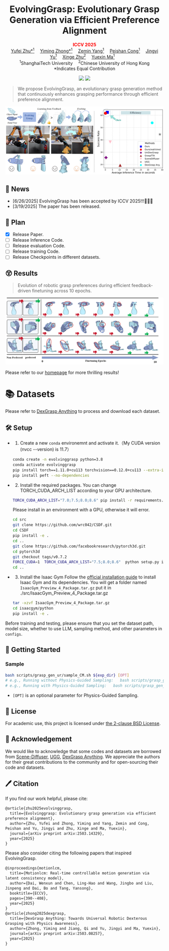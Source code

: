  <!-- <br> -->
<!-- <p align="center"> -->
<h1 align="center"><strong>EvolvingGrasp: Evolutionary Grasp Generation via Efficient Preference Alignment
</strong></h1>
  <p align="center">
      <strong><span style="color: red;">ICCV 2025</span></strong>
    <br>
   <a href='https://github.com/csyufei' target='_blank'>Yufei Zhu*<sup>1</sup></a>&emsp;
   <a href='https://ymzhong66.github.io/' target='_blank'>Yiming Zhong*<sup>1</sup></a>&emsp;
   <a href='https://yizhifengyeyzm.github.io/' target='_blank'>Zemin Yang<sup>1</sup></a>&emsp;
   <a href='https://coralemon.github.io/' target='_blank'>Peishan Cong<sup>1</sup></a>&emsp;
   <a href='https://faculty.sist.shanghaitech.edu.cn/yujingyi' target='_blank'>Jingyi Yu<sup>1</sup></a>&emsp;
   <a href='https://xingezhu.me/' target='_blank'>Xinge Zhu<sup>2</sup></a>&emsp;
   <a href='https://yuexinma.me' target='_blank'>Yuexin Ma<sup>1</sup></a>&emsp;
    <br>
    <sup>1</sup>ShanghaiTech University&emsp;
    <sup>2</sup>Chinese University of Hong Kong    
    <br>
    *Indicates Equal Contribution
    <br>
  </p>
</p>

  
<p align="center">
  <a href='https://arxiv.org/pdf/2503.14329'>
    <img src='https://img.shields.io/badge/Paper-PDF-yellow?style=flat&logo=arXiv&logoColor=yellow'></a>
  <a href='https://evolvinggrasp.github.io/'>
    <img src='https://img.shields.io/badge/Project-Page-green?style=flat&logo=Google%20chrome&logoColor=green'></a>
</p>

<!-- <p align="center">
  <a href="https://evolvinggrasp.github.io/"><b>📖 Project Page</b></a> |
  <a href="https://arxiv.org/pdf/2503.14329"><b>📄 Paper Link</b></a> |
</p> -->

</div>

>  We propose EvolvingGrasp, an evolutionary grasp generation method that continuously enhances grasping performance through efficient preference alignment.

<div align="center">
    <img src="assets/teaser.png" alt="Directional Weight Score" class="blend-img-background center-image" style="max-width: 100%; height: auto;" />
</div>

## 📣 News
- [6/26/2025] EvolvingGrasp has been accepted by ICCV 2025!!!🎉🎉🎉
- [3/19/2025] The paper has been released.

## 🚩 Plan
- [x] Release Paper.
- [ ] Release Inference Code.
- [ ] Release evaluation Code.
- [ ] Release training Code.
- [ ] Release Checkpoints in different datasets.

## 😲 Results
>  Evolution of robotic grasp preferences during efficient feedback-driven finetuning across 10 epochs.
<div align="center">
    <img src="assets/result_vis.png" alt="Directional Weight Score" class="blend-img-background center-image" style="max-width: 100%; height: auto;" />
</div>
<!-- <div align="center">
    <img src="assets/result_num.png" alt="Directional Weight Score" class="blend-img-background center-image" style="max-width: 100%; height: auto;" />
</div> -->

Please refer to our [homepage](https://evolvinggrasp.github.io/) for more thrilling results!

# 📚 Datasets
Please refer to [DexGrasp Anything](https://github.com/4DVLab/DexGrasp-Anything?tab=readme-ov-file#-datasets) to process and download each dataset. 
<!-- In our data processing, the rotation and translation formula is \( Y = a(x + b) \), where \( Y \) represents the shadow hand after rotation and translation, and \( x \) is the original hand. It is important to emphasize that we use \( Y = a(x + b) \) rather than \( Y = ax + b \). This formulation allows us to conveniently transfer the rotation to the object, i.e., \(O = a^T * O \), enabling more flexible manipulation.

| **Datasets** | **Huggingface link** | **Google drive Link (Format Compatible with Our Dataloader)** | **Paper** |
|:---:|:---:|:---:|:---:|
| **DGA** | [Huggingface](https://huggingface.co/datasets/GaussionZhong/DexGrasp-Anything/resolve/main/Dexgraspanyting.tar.gz) | [Datasets](https://drive.google.com/file/d/1of-m2qxVqgWf-nHV6oVHPk1z4NWVrEPV/view?usp=drive_link) | ✅[DexGrasp Anything: Towards Universal Robotic Dexterous Grasping with Physics Awareness](https://arxiv.org/pdf/2503.08257) |
| *Realdex*           | [Huggingface](https://huggingface.co/datasets/GaussionZhong/DexGrasp-Anything/resolve/main/Realdex.zip) | [Datasets](https://drive.google.com/file/d/12rgyyKg07PmY6jzl7pMocA4o5ikLFuOA/view)                     | ✅[RealDex: Towards Human-like Grasping for Robotic Dexterous Hand](https://arxiv.org/abs/2402.13853)                                                    |
| *DexGraspNet*          | [Huggingface](https://huggingface.co/datasets/GaussionZhong/DexGrasp-Anything/resolve/main/DexGraspNet.zip) | [Datasets](https://drive.google.com/file/d/1FHJxEDl2jegOpq-g4KZ4eEVvM3gqDQCh/view)                     | ✅[DexGraspNet: A Large-Scale Robotic Dexterous Grasp Dataset for General Objects Based on Simulation](https://arxiv.org/abs/2210.02697)                                                    |
| *UniDexGrasp*           | [Huggingface](https://huggingface.co/datasets/GaussionZhong/DexGrasp-Anything/resolve/main/UniDexGrasp.zip) | [Datasets](https://drive.google.com/file/d/1-nPUP14x0VOfIqQwYU-hc-WhUaPBxEQ7/view)                     | ✅[UniDexGrasp: Universal Robotic Dexterous Grasping via Learning Diverse Proposal Generation and Goal-Conditioned Policy](https://arxiv.org/abs/2303.00938)                                                    |
| *MultiDex*             | [Huggingface](https://huggingface.co/datasets/GaussionZhong/DexGrasp-Anything/resolve/main/MultiDex_UR.zip) | [Datasets](https://drive.google.com/file/d/1wHdWLfvxWjpFBV_Ld-j4DwNXAr1UMERf/view)                     | ✅[GenDexGrasp: Generalizable Dexterous Grasping](https://arxiv.org/abs/2210.00722)                                                    |
| *DexGRAB(Retargeting from Grab)*            | [Huggingface](https://huggingface.co/datasets/GaussionZhong/DexGrasp-Anything/resolve/main/DexGRAB.zip) | [Datasets](https://drive.google.com/file/d/1Xmgw-c3lrkab2NIs_1i0Hq95I0Y4Sp8n/view)                     | ✅[Grab: A dataset of whole-body human grasping of objects.](https://arxiv.org/abs/2008.11200)                                                    | -->

<!-- # 🦾 Make your own dataset
- First, your dataset should contain mesh files of objects. You can create an `object_pcds_nors.pkl` file by sampling point clouds from these meshes. Modify the paths in `Process_your_dataset/make_obj_pcds.py` to build your dataset.
    ```bash
    python Process_your_dataset/make_obj_pcds.py
    ```
- Based on your data pose format (such as translation, rotation, qpose, scale), `create a corresponding .pt file`. You can refer to the input examples in the datasets folder to build it. You need to understand the pose format of your dataset. Pay special attention to whether the translation, rotation, and scale are applied to the object point cloud or to the robotic hand. You can also modify your dataloader to ensure that the input poses and object point cloud data visualize correctly.

- During the testing phase, you need to generate a URDF file for all meshes. You can use `Process_your_dataset/make_obj_urdf.py` to generate them (recommended to place in the same directory level as the mesh files).
    ```bash
    python Process_your_dataset/make_obj_urdf.py
    ``` -->

## 🛠️ Setup
- 1. Create a new `conda` environemnt and activate it.（My CUDA version (nvcc --version) is 11.7）

    ```bash
    conda create -n evolvinggrasp python=3.8
    conda activate evolvinggrasp
    pip install torch==1.11.0+cu113 torchvision==0.12.0+cu113 --extra-index-url https://download.pytorch.org/whl/cu113
    pip install peft --no-dependencies
    ```

- 2. Install the required packages.
    You can change TORCH_CUDA_ARCH_LIST according to your GPU architecture.
    ```bash
    TORCH_CUDA_ARCH_LIST="7.0;7.5;8.0;8.6" pip install -r requirements.txt
    ```
    Please install in an environment with a GPU, otherwise it will error.
    ```bash
    cd src
    git clone https://github.com/wrc042/CSDF.git
    cd CSDF
    pip install -e .
    cd ..
    git clone https://github.com/facebookresearch/pytorch3d.git
    cd pytorch3d
    git checkout tags/v0.7.2  
    FORCE_CUDA=1  TORCH_CUDA_ARCH_LIST="7.5;8.0;8.6"  python setup.py install
    cd ..
    ```
- 3. Install the Isaac Gym
    Follow the [official installation guide](https://developer.nvidia.com/isaac-gym) to install Isaac Gym and its dependencies.
    You will get a folder named `IsaacGym_Preview_4_Package.tar.gz` put it in ./src/IsaacGym_Preview_4_Package.tar.gz
    ```bash
    tar -xzvf IsaacGym_Preview_4_Package.tar.gz
    cd isaacgym/python
    pip install -e .
    ```

Before training and testing, please ensure that you set the dataset path, model size, whether to use LLM, sampling method, and other parameters in `configs`.

## 📖 Getting Started
<!-- ### Train -->

<!-- - Train with a single GPU

    ```bash
    bash scripts/grasp_gen_ur/train.sh ${EXP_NAME}
    ```

- Train with multiple GPUs

    ```bash
    bash scripts/grasp_gen_ur/train_ddm.sh ${EXP_NAME}
    ``` -->

### Sample

```bash
bash scripts/grasp_gen_ur/sample_CM.sh ${exp_dir} [OPT]
# e.g., Running without Physics-Guided Sampling:   bash scripts/grasp_gen_ur/sample.sh /outputs/exp_dir [OPT]
# e.g., Running with Physics-Guided Sampling:   bash scripts/grasp_gen_ur/sample.sh /outputs/exp_dir OPT
```
- `[OPT]` is an optional parameter for Physics-Guided Sampling.

<!-- ### Test  -->

<!-- First, you need to run `scripts/grasp_gen_ur/sample.sh` to sample some results. 
You also need to set the dataset file paths in `/envs/tasks/grasp_test_force_shadowhand.py` and /scripts/grasp_gen_ur/test.py`. 
Then, we will compute quantitative metrics using these sampled results.

```bash
bash scripts/grasp_gen_ur/test.sh ${EVAL_DIR} 
# e.g., bash scripts/grasp_gen_ur/test.sh  /outputs/exp_dir/eval/final/2025-03-16_19-15-31
``` -->

<!-- ##  Checkpoints -->
<!-- | DexGrasp Anything(W/o LLM)                   | Huggingface Link | Google drive Link |
|------------------------------------------------------------------------|---------|---------|
| *Realdex*  |[Huggingface](https://huggingface.co/GaussionZhong/Dexgraspanyting/resolve/main/Realdex.pth)| [CKPT](https://drive.google.com/drive/folders/1_Nnj73l88__2i5_ek1sE8aujvAqvmpZw)    |
| *DexGraspNet*  | [Huggingface](https://huggingface.co/GaussionZhong/Dexgraspanyting/resolve/main/DexGraspNet.pth)|[CKPT](https://drive.google.com/drive/folders/1Yfc9X-V21gv4YRmrD8KeMMARaHDNIBrZ)    |
| *UniDexGrasp*   | [Huggingface](https://huggingface.co/GaussionZhong/Dexgraspanyting/resolve/main/UniDexGrasp.pth)|[CKPT](https://drive.google.com/drive/folders/16a5JfyBqe1f1BjTOxvLOujCU-vQKjv5b)    |
| *MultiDex*   | [Huggingface](https://huggingface.co/GaussionZhong/Dexgraspanyting/resolve/main/MultiDex.pth)|[CKPT](https://drive.google.com/drive/folders/1RAFqmc0OeMGt4g6vV2Aa5g4igySlsM30)    |
| *DexGRAB*   | [Huggingface](https://huggingface.co/GaussionZhong/Dexgraspanyting/resolve/main/DexGRAB.pth)|[CKPT](https://drive.google.com/drive/folders/1kva1FviOM59d3zbJ2Jyj8Ohvz8AWI8AT)    | -->

<!-- --- -->



## 🎫 License

For academic use, this project is licensed under [the 2-clause BSD License](https://opensource.org/license/bsd-2-clause). 

## 💓 Acknowledgement

We would like to acknowledge that some codes and datasets are borrowed from [Scene-Diffuser](https://github.com/scenediffuser/Scene-Diffuser), [UGG](https://github.com/Jiaxin-Lu/ugg), [DexGrasp Anything](https://github.com/4DVLab/DexGrasp-Anything/). We appreciate the authors for their great contributions to the community and for open-sourcing their code and datasets.

## 🖊️ Citation
If you find our work helpful, please cite:
```
@article{zhu2025evolvinggrasp,
  title={Evolvinggrasp: Evolutionary grasp generation via efficient preference alignment},
  author={Zhu, Yufei and Zhong, Yiming and Yang, Zemin and Cong, Peishan and Yu, Jingyi and Zhu, Xinge and Ma, Yuexin},
  journal={arXiv preprint arXiv:2503.14329},
  year={2025}
}
``` 
Please also consider citing the following papers that inspired EvolvingGrasp.
```
@inproceedings{motionlcm,
  title={Motionlcm: Real-time controllable motion generation via latent consistency model},
  author={Dai, Wenxun and Chen, Ling-Hao and Wang, Jingbo and Liu, Jinpeng and Dai, Bo and Tang, Yansong},
  booktitle={ECCV},
  pages={390--408},
  year={2025}
}
@article{zhong2025dexgrasp,
  title={DexGrasp Anything: Towards Universal Robotic Dexterous Grasping with Physics Awareness},
  author={Zhong, Yiming and Jiang, Qi and Yu, Jingyi and Ma, Yuexin},
  journal={arXiv preprint arXiv:2503.08257},
  year={2025}
}
``` 
